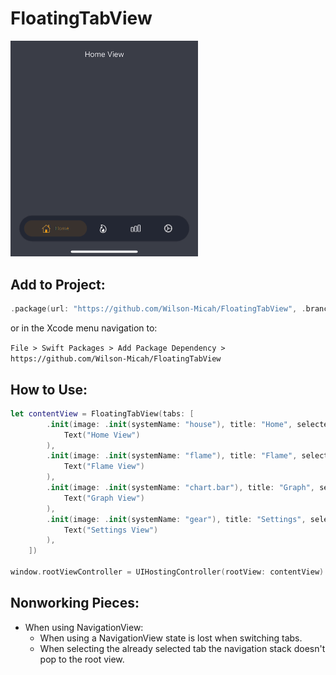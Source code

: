 # FloatingTabView

<img src="Resources/example.gif" alt="TabView Example" width="300"/>

## Add to Project:

```swift
.package(url: "https://github.com/Wilson-Micah/FloatingTabView", .branch("master"))
```

or in the Xcode menu navigation to:

`File > Swift Packages > Add Package Dependency > https://github.com/Wilson-Micah/FloatingTabView`

## How to Use:

```swift
let contentView = FloatingTabView(tabs: [
		.init(image: .init(systemName: "house"), title: "Home", selectedColor: .orange, content: 
			Text("Home View")
		),
		.init(image: .init(systemName: "flame"), title: "Flame", selectedColor: .orange, content:
			Text("Flame View")
		),
		.init(image: .init(systemName: "chart.bar"), title: "Graph", selectedColor: .orange, content:
			Text("Graph View")
		),
		.init(image: .init(systemName: "gear"), title: "Settings", selectedColor: .orange, content:
			Text("Settings View")
		),
	])
	
window.rootViewController = UIHostingController(rootView: contentView)
```

## Nonworking Pieces:
- When using NavigationView:
	- When using a NavigationView state is lost when switching tabs.
	- When selecting the already selected tab the navigation stack doesn't pop to the root view.